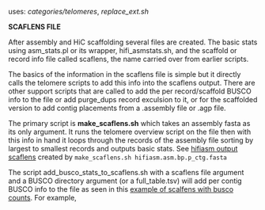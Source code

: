 uses: *categories/telomeres*, *replace_ext.sh*

**SCAFLENS FILE**

After assembly and HiC scaffolding several files are created.
The basic stats using asm_stats.pl or its wrapper, hifi_asmstats.sh, and
the scaffold or record info file called scaflens, the name carried over from earlier scripts.

The basics of the information in the scaflens file is simple but it directly calls the telomere scripts
to add this info into the scaflens output.
There are other support scripts that are called to add the per record/scaffold BUSCO info to the file
or add purge_dups record exculsion to it, or for the scaffolded version to add contig placements from
a .assembly file or .agp file.

The primary script is **make_scaflens.sh** which takes an assembly fasta as its only argument.
It runs the telomere overview script on the file then with this info in hand
it loops through the records of the assembly file sorting by largest to smallest records and
outputs basic stats. See [hifiasm output scaflens](example_1.md) created by ```make_scaflens.sh hifiasm.asm.bp.p_ctg.fasta```

The script add_busco_stats_to_scaflens.sh with a scaflens file argument and a BUSCO directory argument (or a full_table.tsv)
will add per contig BUSCO info to the file as seen in this [example of scalfens with busco counts](example_2.md).
For example,
```
```
